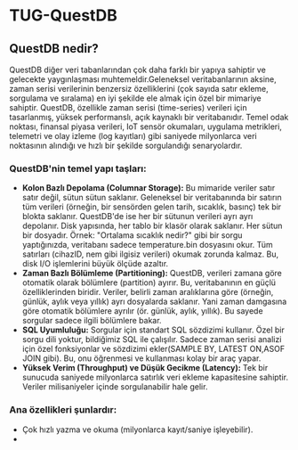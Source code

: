# TUG-QuestDB
## QuestDB nedir?
QuestDB diğer veri tabanlarından çok daha farklı bir yapıya sahiptir ve gelecekte yaygınlaşması muhtemeldir.Geleneksel veritabanlarının aksine, zaman serisi verilerinin benzersiz özelliklerini (çok sayıda satır ekleme, sorgulama ve sıralama) en iyi şekilde ele almak için özel bir mimariye sahiptir. QuestDB, özellikle zaman serisi (time-series) verileri için tasarlanmış, yüksek performanslı, açık kaynaklı bir veritabanıdır. Temel odak noktası, finansal piyasa verileri, IoT sensör okumaları, uygulama metrikleri, telemetri ve olay izleme (log kayıtları) gibi saniyede milyonlarca veri noktasının alındığı ve hızlı bir şekilde sorgulandığı senaryolardır. 


###  QuestDB'nin temel yapı taşları:
- **Kolon Bazlı Depolama (Columnar Storage):** Bu mimaride veriler satır satır değil, sütun sütun saklanır. Geleneksel bir veritabanında bir satırın tüm verileri (örneğin, bir sensörden gelen tarih, sıcaklık, basınç) tek bir blokta saklanır. QuestDB'de ise her bir sütunun verileri ayrı ayrı depolanır. Disk yapısında, her tablo bir klasör olarak saklanır. Her sütun bir dosyadır.  Örnek: "Ortalama sıcaklık nedir?" gibi bir sorgu yaptığınızda, veritabanı sadece temperature.bin dosyasını okur. Tüm satırları (cihazID, nem gibi ilgisiz verileri) okumak zorunda kalmaz. Bu, disk I/O işlemlerini büyük ölçüde azaltır.
- **Zaman Bazlı Bölümleme (Partitioning):** QuestDB, verileri zamana göre otomatik olarak bölümlere (partition) ayırır. Bu, veritabanının en güçlü özelliklerinden biridir. Veriler, belirli zaman aralıklarına göre (örneğin, günlük, aylık veya yıllık) ayrı dosyalarda saklanır. Yani zaman damgasına göre otomatik bölümlere ayrılır (ör. günlük, aylık, yıllık). Bu sayede sorgular sadece ilgili bölümlere bakar.
- **SQL Uyumluluğu:** Sorgular için standart SQL sözdizimi kullanır. Özel bir sorgu dili yoktur, bildiğimiz SQL ile çalışılır. Sadece zaman serisi analizi için özel fonksiyonlar ve sözdizimi ekler(SAMPLE BY, LATEST ON,ASOF JOIN gibi). Bu, onu öğrenmesi ve kullanması kolay bir araç yapar.
- **Yüksek Verim (Throughput) ve Düşük Gecikme (Latency):** Tek bir sunucuda saniyede milyonlarca satırlık veri ekleme kapasitesine sahiptir. Veriler milisaniyeler içinde sorgulanabilir hale gelir. 




### Ana özellikleri şunlardır:
- Çok hızlı yazma ve okuma (milyonlarca kayıt/saniye işleyebilir).
- 
